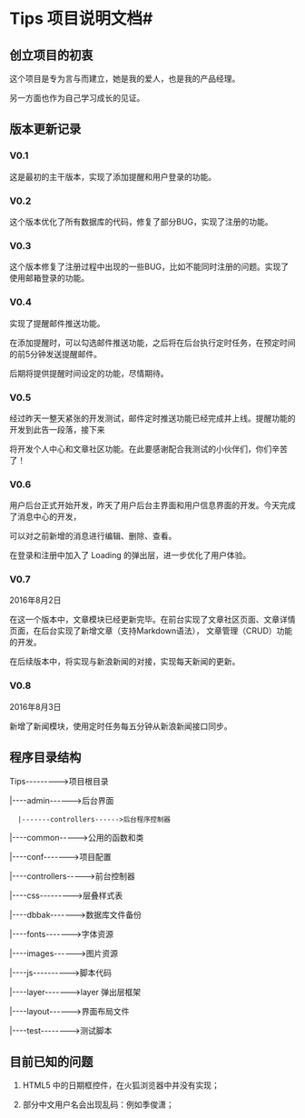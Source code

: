 # Tips 项目说明文档#

## 创立项目的初衷 ##

这个项目是专为言与而建立，她是我的爱人，也是我的产品经理。

另一方面也作为自己学习成长的见证。

## 版本更新记录 ##

### V0.1 ###

这是最初的主干版本，实现了添加提醒和用户登录的功能。

### V0.2 ###

这个版本优化了所有数据库的代码，修复了部分BUG，实现了注册的功能。

### V0.3 ###

这个版本修复了注册过程中出现的一些BUG，比如不能同时注册的问题。实现了使用邮箱登录的功能。

### V0.4 ###

实现了提醒邮件推送功能。

在添加提醒时，可以勾选邮件推送功能，之后将在后台执行定时任务，在预定时间的前5分钟发送提醒邮件。

后期将提供提醒时间设定的功能，尽情期待。

### V0.5 ###

经过昨天一整天紧张的开发测试，邮件定时推送功能已经完成并上线。提醒功能的开发到此告一段落，接下来

将开发个人中心和文章社区功能。在此要感谢配合我测试的小伙伴们，你们辛苦了！

### V0.6 ###

用户后台正式开始开发，昨天了用户后台主界面和用户信息界面的开发。今天完成了消息中心的开发，

可以对之前新增的消息进行编辑、删除、查看。

在登录和注册中加入了 Loading 的弹出层，进一步优化了用户体验。

### V0.7 ###

2016年8月2日

在这一个版本中，文章模块已经更新完毕。在前台实现了文章社区页面、文章详情页面，在后台实现了新增文章（支持Markdown语法），
文章管理（CRUD）功能的开发。

在后续版本中，将实现与新浪新闻的对接，实现每天新闻的更新。

### V0.8 ###

2016年8月3日

新增了新闻模块，使用定时任务每五分钟从新浪新闻接口同步。

## 程序目录结构 ##

Tips--------->项目根目录

|----admin------>后台界面

      |-------controllers------>后台程序控制器

|----common----->公用的函数和类

|----conf------->项目配置

|----controllers----->前台控制器

|----css--------->层叠样式表

|----dbbak------->数据库文件备份

|----fonts------->字体资源

|----images------>图片资源

|----js---------->脚本代码

|----layer------->layer 弹出层框架

|----layout------>界面布局文件

|----test-------->测试脚本


## 目前已知的问题 ##

1. HTML5 中的日期框控件，在火狐浏览器中并没有实现；

2. 部分中文用户名会出现乱码：例如季俊潇；
